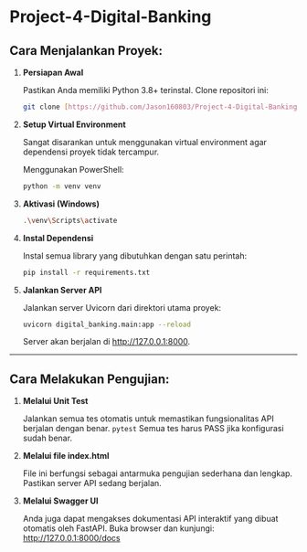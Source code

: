 # Project-4-Digital-Banking

## Cara Menjalankan Proyek:

1.  **Persiapan Awal**

    Pastikan Anda memiliki Python 3.8+ terinstal.
    Clone repositori ini:
    ```bash
    git clone [https://github.com/Jason160803/Project-4-Digital-Banking.git](https://github.com/Jason160803/Project-4-Digital-Banking.git)
    ```

2.  **Setup Virtual Environment**

    Sangat disarankan untuk menggunakan virtual environment agar dependensi proyek tidak tercampur.
    
    Menggunakan PowerShell:
    ```bash
    python -m venv venv
    ```

3.  **Aktivasi (Windows)**

    ```bash
    .\venv\Scripts\activate
    ```

4.  **Instal Dependensi**

    Instal semua library yang dibutuhkan dengan satu perintah:
    ```bash
    pip install -r requirements.txt
    ```

5.  **Jalankan Server API**

    Jalankan server Uvicorn dari direktori utama proyek:
    ```bash
    uvicorn digital_banking.main:app --reload
    ```
    Server akan berjalan di http://127.0.0.1:8000.

---

## Cara Melakukan Pengujian:

1.  **Melalui Unit Test**

    Jalankan semua tes otomatis untuk memastikan fungsionalitas API berjalan dengan benar. `pytest` Semua tes harus PASS jika konfigurasi sudah benar.

2.  **Melalui file index.html**

    File ini berfungsi sebagai antarmuka pengujian sederhana dan lengkap. Pastikan server API sedang berjalan.

3.  **Melalui Swagger UI**

    Anda juga dapat mengakses dokumentasi API interaktif yang dibuat otomatis oleh FastAPI. Buka browser dan kunjungi: http://127.0.0.1:8000/docs